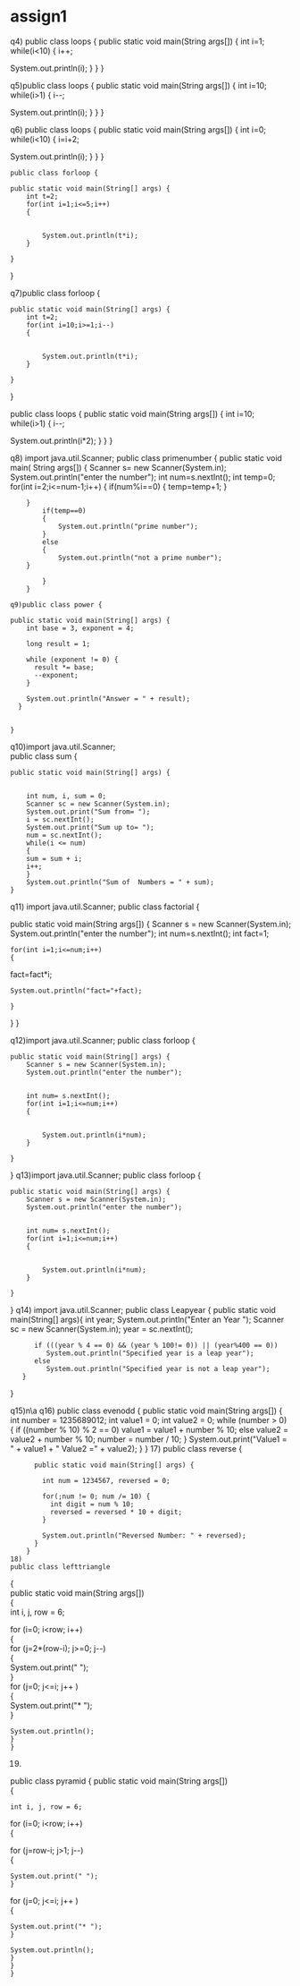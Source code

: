 # assign1
q4)
public class loops {
	public static void main(String args[])
	{
	int	i=1;
while(i<10)
{
	i++;
	
System.out.println(i);
}
	}
}


q5)public class loops {
	public static void main(String args[])
	{
	int	i=10;
while(i>1)
{
	i--;
	
System.out.println(i);
}
	}
}
	
  
  
  
  q6)
  public class loops {
	public static void main(String args[])
	{
	int	i=0;
while(i<10)
{
	i=i+2;
	
System.out.println(i);
}
	}
}
	
	public class forloop {

	public static void main(String[] args) {
		int t=2;
		for(int i=1;i<=5;i++)
		{
		
			
			System.out.println(t*i);
		}

	}

}




q7)public class forloop {

	public static void main(String[] args) {
		int t=2;
		for(int i=10;i>=1;i--)
		{
		
			
			System.out.println(t*i);
		}

	}

}



public class loops {
	public static void main(String args[])
	{
	int	i=10;
while(i>1)
{
	i--;
	
	
System.out.println(i*2);
}
	}
}



q8)
import java.util.Scanner;
public class primenumber {
	public static void main( String args[])
	{
		Scanner s= new Scanner(System.in);
		System.out.println("enter the number");
		int num=s.nextInt();
		int temp=0;
		for(int i=2;i<=num-1;i++)
		{
			if(num%i==0)
			{
			temp=temp+1;
			}
			
		}
			if(temp==0)
			{
				System.out.println("prime number");
			}
			else
			{
				System.out.println("not a prime number");
		}
				
			}
		}
    
    q9)public class power {

	public static void main(String[] args) {
		int base = 3, exponent = 4;

	    long result = 1;

	    while (exponent != 0) {
	      result *= base;
	      --exponent;
	    }

	    System.out.println("Answer = " + result);
	  }
	

	}

q10)import java.util.Scanner;     
public class sum {

	public static void main(String[] args) {
		
	
		int num, i, sum = 0;  
		Scanner sc = new Scanner(System.in);  
		System.out.print("Sum from= ");  
		i = sc.nextInt();  
		System.out.print("Sum up to= ");  
		num = sc.nextInt();  
		while(i <= num)  
		{  
		sum = sum + i;    
		i++;  
		}
		System.out.println("Sum of  Numbers = " + sum);  
	}  
  
  
  q11)
  import java.util.Scanner;
public class factorial {
	

public static void main(String args[])
{
	Scanner s = new Scanner(System.in);
	System.out.println("enter the number");
	int num=s.nextInt();
	int fact=1;
	
	for(int i=1;i<=num;i++)
	{
  fact=fact*i;
		
	System.out.println("fact="+fact);

	}	
}
}


q12)import java.util.Scanner;
public class forloop {

	public static void main(String[] args) {
		Scanner s = new Scanner(System.in);
		System.out.println("enter the number");
	
	
		int num= s.nextInt();
		for(int i=1;i<=num;i++)
		{
		
			
			System.out.println(i*num);
		}

	}

}
q13)import java.util.Scanner;
public class forloop {

	public static void main(String[] args) {
		Scanner s = new Scanner(System.in);
		System.out.println("enter the number");
	
	
		int num= s.nextInt();
		for(int i=1;i<=num;i++)
		{
		
			
			System.out.println(i*num);
		}

	}

}
q14)
import java.util.Scanner;
public class Leapyear
{
	   public static void main(String[] args){
	      int year;
	      System.out.println("Enter an Year  ");
	      Scanner sc = new Scanner(System.in);
	      year = sc.nextInt();

	      if (((year % 4 == 0) && (year % 100!= 0)) || (year%400 == 0))
	         System.out.println("Specified year is a leap year");
	      else
	         System.out.println("Specified year is not a leap year");
	   }
	

}

q15)n\a
q16)
public class evenodd {
	    public static void main(String args[])
	    {
	        int number = 1235689012;
	        int value1 = 0;
	        int value2 = 0;
	        while (number > 0)
	        {
	            if ((number % 10) % 2 == 0)
	                value1 = value1 + number % 10;
	            else
	                value2 = value2 + number % 10;
	            number = number / 10;
	        }
	        System.out.print("Value1 = " + value1 + " Value2 =" + value2);
	    }
	}
  17)
  public class reverse {

		  public static void main(String[] args) {
		    
		    int num = 1234567, reversed = 0;

		    for(;num != 0; num /= 10) {
		      int digit = num % 10;
		      reversed = reversed * 10 + digit;
		    }

		    System.out.println("Reversed Number: " + reversed);
		  }
		}
    18)
    public class lefttriangle 
{   
	public static void main(String args[])   
	{    
	int i, j, row = 6;       
  
for (i=0; i<row; i++)   
	{  
      for (j=2*(row-i); j>=0; j--)         
	{  
	     System.out.print(" ");   
	}   
	  for (j=0; j<=i; j++ )   
	{   
     System.out.print("* ");   
	}   

	System.out.println();   
	} 
	}
  19)
  public class pyramid 
{
	public static void main(String args[])   
	{    
 
	int i, j, row = 6;       
 
for (i=0; i<row; i++)   
	{  
	      
for (j=row-i; j>1; j--)   
	{  
	 
	System.out.print(" ");   
	}   
 
  for (j=0; j<=i; j++ )   
	{   
      
	System.out.print("* ");   
	}   
	
	System.out.println();   
	}   
	}
	}

